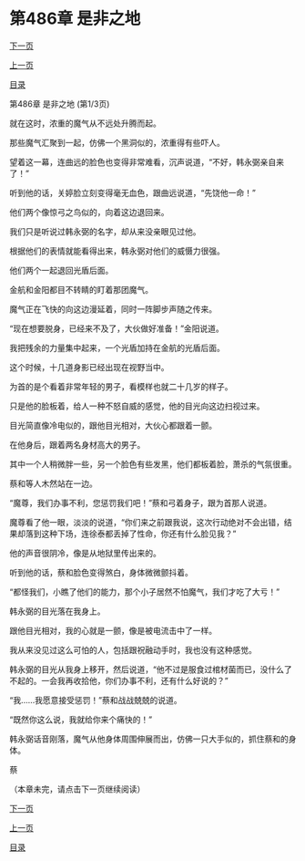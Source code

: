 <h1>第486章   是非之地</h1>
            <div><p><a href="./1456_%E7%AC%AC486%E7%AB%A0_%E6%98%AF%E9%9D%9E%E4%B9%8B%E5%9C%B0.md">下一页</a></p><p><a href="./1454_%E7%AC%AC485%E7%AB%A0_%E5%87%8C%E5%8E%89%E4%B8%80%E5%87%BB.md">上一页</a></p><p><a href="../">目录</a></p></div>
            <div><p>第486章   是非之地 (第1/3页)</p><p>就在这时，浓重的魔气从不远处升腾而起。</p><p>那些魔气汇聚到一起，仿佛一个黑洞似的，浓重得有些吓人。</p><p>望着这一幕，连曲远的脸色也变得非常难看，沉声说道，“不好，韩永弼亲自来了！”</p><p>听到他的话，关婷脸立刻变得毫无血色，跟曲远说道，“先饶他一命！”</p><p>他们两个像惊弓之鸟似的，向着这边退回来。</p><p>我们只是听说过韩永弼的名字，却从来没亲眼见过他。</p><p>根据他们的表情就能看得出来，韩永弼对他们的威慑力很强。</p><p>他们两个一起退回光盾后面。</p><p>金航和金阳都目不转睛的盯着那团魔气。</p><p>魔气正在飞快的向这边漫延着，同时一阵脚步声随之传来。</p><p>“现在想要脱身，已经来不及了，大伙做好准备！”金阳说道。</p><p>我把残余的力量集中起来，一个光盾加持在金航的光盾后面。</p><p>这个时候，十几道身影已经出现在视野当中。</p><p>为首的是个看着非常年轻的男子，看模样也就二十几岁的样子。</p><p>只是他的脸板着，给人一种不怒自威的感觉，他的目光向这边扫视过来。</p><p>目光简直像冷电似的，跟他目光相对，大伙心都跟着一颤。</p><p>在他身后，跟着两名身材高大的男子。</p><p>其中一个人稍微胖一些，另一个脸色有些发黑，他们都板着脸，萧杀的气氛很重。</p><p>蔡和等人木然站在一边。</p><p>“魔尊，我们办事不利，您惩罚我们吧！”蔡和弓着身子，跟为首那人说道。</p><p>魔尊看了他一眼，淡淡的说道，“你们来之前跟我说，这次行动绝对不会出错，结果却落到这种下场，连徐泰都丢掉了性命，你还有什么脸见我？”</p><p>他的声音很阴冷，像是从地狱里传出来的。</p><p>听到他的话，蔡和脸色变得煞白，身体微微颤抖着。</p><p>“都怪我们，小瞧了他们的能力，那个小子居然不怕魔气，我们才吃了大亏！”</p><p>韩永弼的目光落在我身上。</p><p>跟他目光相对，我的心就是一颤，像是被电流击中了一样。</p><p>我从来没见过这么可怕的人，包括跟祝融动手时，我也没有这种感觉。</p><p>韩永弼的目光从我身上移开，然后说道，“他不过是服食过棺材菌而已，没什么了不起的。一会我再收拾他，你们办事不利，还有什么好说的？”</p><p>“我……我愿意接受惩罚！”蔡和战战兢兢的说道。</p><p>“既然你这么说，我就给你来个痛快的！”</p><p>韩永弼话音刚落，魔气从他身体周围伸展而出，仿佛一只大手似的，抓住蔡和的身体。</p><p>蔡</p><p>（本章未完，请点击下一页继续阅读）</p></div>
            <div><p><a href="./1456_%E7%AC%AC486%E7%AB%A0_%E6%98%AF%E9%9D%9E%E4%B9%8B%E5%9C%B0.md">下一页</a></p><p><a href="./1454_%E7%AC%AC485%E7%AB%A0_%E5%87%8C%E5%8E%89%E4%B8%80%E5%87%BB.md">上一页</a></p><p><a href="../">目录</a></p></div>